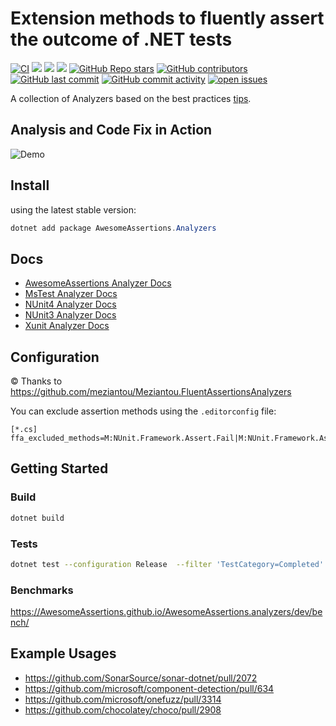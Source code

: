 # Extension methods to fluently assert the outcome of .NET tests

[![CI](https://github.com/awesomeassertions/AwesomeAssertions.Analyzers/actions/workflows/ci.yml/badge.svg?branch=main)](https://github.com/awesomeassertions/AwesomeAssertions.Analyzers/actions/workflows/ci.yml)
[![](https://img.shields.io/github/release/awesomeassertions/AwesomeAssertions.Analyzers.svg?label=latest%20release&color=007edf)](https://github.com/awesomeassertions/AwesomeAssertions.Analyzers/releases/latest)
[![](https://img.shields.io/nuget/dt/AwesomeAssertions.Analyzers.svg?label=downloads&color=007edf&logo=nuget)](https://www.nuget.org/packages/AwesomeAssertions.Analyzers)
[![](https://img.shields.io/librariesio/dependents/nuget/AwesomeAssertions.Analyzers.svg?label=dependent%20libraries)](https://libraries.io/nuget/AwesomeAssertions.Analyzers)
[![GitHub Repo stars](https://img.shields.io/github/stars/awesomeassertions/AwesomeAssertions.Analyzers)](https://github.com/awesomeassertions/AwesomeAssertions.Analyzers/stargazers)
[![GitHub contributors](https://img.shields.io/github/contributors/awesomeassertions/AwesomeAssertions.Analyzers)](https://github.com/awesomeassertions/AwesomeAssertions.Analyzers/graphs/contributors)
[![GitHub last commit](https://img.shields.io/github/last-commit/awesomeassertions/AwesomeAssertions.Analyzers)](https://github.com/awesomeassertions/AwesomeAssertions.Analyzers)
[![GitHub commit activity](https://img.shields.io/github/commit-activity/m/awesomeassertions/AwesomeAssertions.Analyzers)](https://github.com/awesomeassertions/AwesomeAssertions.Analyzers/graphs/commit-activity)
[![open issues](https://img.shields.io/github/issues/awesomeassertions/AwesomeAssertions.Analyzers)](https://github.com/awesomeassertions/AwesomeAssertions.Analyzers/issues)

A collection of Analyzers based on the best practices [tips](https://awesomeassertions.org/tips/).

<!-- TODO: do we want to re-introduce this? Do we care? -->
<!-- ![Alt](https://repobeats.axiom.co/api/embed/92fd2e6496fc171c00616eaf672c3c757a1a29ac.svg "Repobeats analytics image") -->

## Analysis and Code Fix in Action

![Demo](assets/demo.gif)

## Install

using the latest stable version:

```powershell
dotnet add package AwesomeAssertions.Analyzers
```

## Docs

- [AwesomeAssertions Analyzer Docs](docs/AwesomeAssertionsAnalyzer.md)
- [MsTest Analyzer Docs](docs/MsTestAnalyzer.md)
- [NUnit4 Analyzer Docs](docs/Nunit4Analyzer.md)
- [NUnit3 Analyzer Docs](docs/Nunit3Analyzer.md)
- [Xunit Analyzer Docs](docs/XunitAnalyzer.md)

## Configuration

© Thanks to https://github.com/meziantou/Meziantou.FluentAssertionsAnalyzers

You can exclude assertion methods using the `.editorconfig` file:

````
[*.cs]
ffa_excluded_methods=M:NUnit.Framework.Assert.Fail|M:NUnit.Framework.Assert.Fail(System.String)
````

## Getting Started

### Build

```bash
dotnet build
```

### Tests

```bash
dotnet test --configuration Release  --filter 'TestCategory=Completed'
```

### Benchmarks

<!-- TODO: point at fork docs -->
https://AwesomeAssertions.github.io/AwesomeAssertions.analyzers/dev/bench/

## Example Usages
- https://github.com/SonarSource/sonar-dotnet/pull/2072
- https://github.com/microsoft/component-detection/pull/634
- https://github.com/microsoft/onefuzz/pull/3314
- https://github.com/chocolatey/choco/pull/2908
